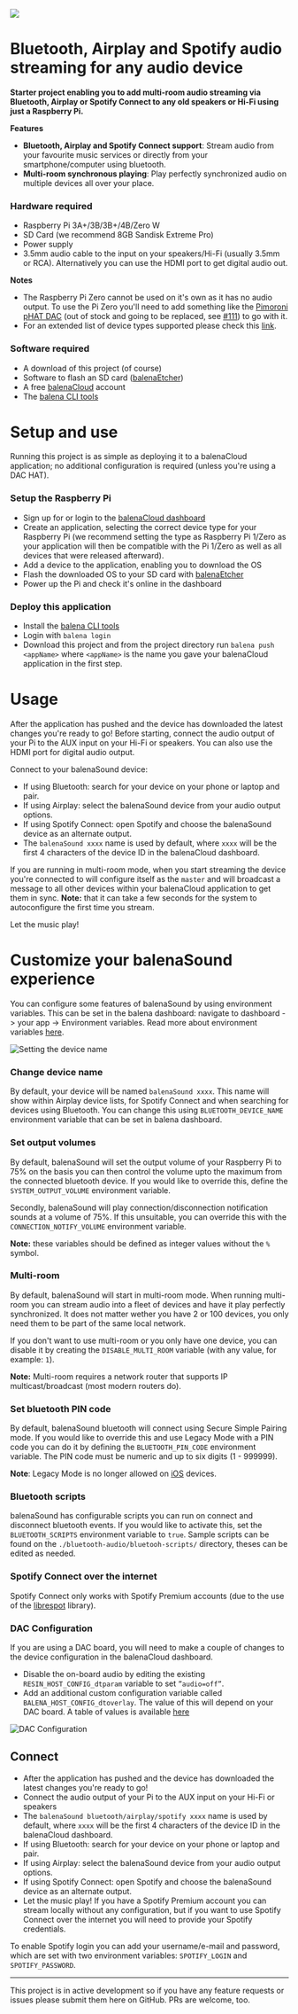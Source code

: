 ![](https://raw.githubusercontent.com/balena-io-projects/balena-sound/master/images/balenaSound-logo.png)

# Bluetooth, Airplay and Spotify audio streaming for any audio device

**Starter project enabling you to add multi-room audio streaming via Bluetooth, Airplay or Spotify Connect to any old speakers or Hi-Fi using just a Raspberry Pi.**

**Features**
- **Bluetooth, Airplay and Spotify Connect support**: Stream audio from your favourite music services or directly from your smartphone/computer using bluetooth.
- **Multi-room synchronous playing**: Play perfectly synchronized audio on multiple devices all over your place.

### Hardware required

* Raspberry Pi 3A+/3B/3B+/4B/Zero W
* SD Card (we recommend 8GB Sandisk Extreme Pro)
* Power supply
* 3.5mm audio cable to the input on your speakers/Hi-Fi (usually 3.5mm or RCA). Alternatively you can use the HDMI port to get digital audio out.

**Notes** 
- The Raspberry Pi Zero cannot be used on it's own as it has no audio output. To use the Pi Zero you'll need to add something like the [Pimoroni pHAT DAC](https://shop.pimoroni.com/products/phat-dac) (out of stock and going to be replaced, see [#111](https://github.com/balenalabs/balena-sound/issues/111)) to go with it.
- For an extended list of device types supported please check this [link](DeviceSupport.md).

### Software required

* A download of this project (of course)
* Software to flash an SD card ([balenaEtcher](https://balena.io/etcher))
* A free [balenaCloud](https://balena.io/cloud) account
* The [balena CLI tools](https://github.com/balena-io/balena-cli/blob/master/INSTALL.md)

# Setup and use

Running this project is as simple as deploying it to a balenaCloud application; no additional configuration is required (unless you're using a DAC HAT).

### Setup the Raspberry Pi

* Sign up for or login to the [balenaCloud dashboard](https://dashboard.balena-cloud.com)
* Create an application, selecting the correct device type for your Raspberry Pi (we recommend setting the type as Raspberry Pi 1/Zero as your application will then be compatible with the Pi 1/Zero as well as all devices that were released afterward).
* Add a device to the application, enabling you to download the OS
* Flash the downloaded OS to your SD card with [balenaEtcher](https://balena.io/etcher)
* Power up the Pi and check it's online in the dashboard

### Deploy this application

* Install the [balena CLI tools](https://github.com/balena-io/balena-cli/blob/master/INSTALL.md)
* Login with `balena login`
* Download this project and from the project directory run `balena push <appName>` where `<appName>` is the name you gave your balenaCloud application in the first step.

# Usage

After the application has pushed and the device has downloaded the latest changes you're ready to go! Before starting, connect the audio output of your Pi to the AUX input on your Hi-Fi or speakers. You can also use the HDMI port for digital audio output.

Connect to your balenaSound device:
* If using Bluetooth: search for your device on your phone or laptop and pair.
* If using Airplay: select the balenaSound device from your audio output options.
* If using Spotify Connect: open Spotify and choose the balenaSound device as an alternate output.
* The `balenaSound xxxx` name is used by default, where `xxxx` will be the first 4 characters of the device ID in the balenaCloud dashboard.

If you are running in multi-room mode, when you start streaming the device you're connected to will configure itself as the `master` and will broadcast a message to all other devices within your balenaCloud application to get them in sync. **Note:** that it can take a few seconds for the system to autoconfigure the first time you stream.

Let the music play!

# Customize your balenaSound experience

You can configure some features of balenaSound by using environment variables. This can be set in the balena dashboard: navigate to dashboard -> your app -> Environment variables. Read more about environment variables [here](https://www.balena.io/docs/learn/manage/serv-vars/#fleet-environment-and-service-variables).

![Setting the device name](images/device-name-config.png)


### Change device name

By default, your device will be named `balenaSound xxxx`. This name will show within Airplay device lists, for Spotify Connect and when searching for devices using Bluetooth.
You can change this using `BLUETOOTH_DEVICE_NAME` environment variable that can be set in balena dashboard.

### Set output volumes

By default, balenaSound will set the output volume of your Raspberry Pi to 75% on the basis you can then control the volume upto the maximum from the connected bluetooth device. If you would like to override this, define the `SYSTEM_OUTPUT_VOLUME` environment variable.

Secondly, balenaSound will play connection/disconnection notification sounds at a volume of 75%. If this unsuitable, you can override this with the `CONNECTION_NOTIFY_VOLUME` environment variable.

**Note:** these variables should be defined as integer values without the `%` symbol.

### Multi-room

By default, balenaSound will start in multi-room mode. When running multi-room you can stream audio into a fleet of devices and have it play perfectly synchronized. It does not matter wether you have 2 or 100 devices, you only need them to be part of the same local network.

If you don't want to use multi-room or you only have one device, you can disable it by creating the `DISABLE_MULTI_ROOM` variable (with any value, for example: `1`).

**Note:** Multi-room requires a network router that supports IP multicast/broadcast (most modern routers do).

### Set bluetooth PIN code

By default, balenaSound bluetooth will connect using Secure Simple Pairing mode. If you would like to override this and use Legacy Mode with a PIN code you can do it by defining the `BLUETOOTH_PIN_CODE` environment variable. The PIN code must be numeric and up to six digits (1 - 999999).

**Note**: Legacy Mode is no longer allowed on [iOS](https://developer.apple.com/accessories/Accessory-Design-Guidelines.pdf) devices.

### Bluetooth scripts

balenaSound has configurable scripts you can run on connect and disconnect bluetooth events. If you would like to activate this, set the  `BLUETOOTH_SCRIPTS` environment variable to `true`.
Sample scripts can be found on the `./bluetooth-audio/bluetooh-scripts/` directory, theses can be edited as needed.

### Spotify Connect over the internet

Spotify Connect only works with Spotify Premium accounts (due to the use of the [librespot](https://github.com/librespot-org/librespot) library).

### DAC Configuration

If you are using a DAC board, you will need to make a couple of changes to the device configuration in the balenaCloud dashboard.

* Disable the on-board audio by editing the existing `RESIN_HOST_CONFIG_dtparam` variable to set `”audio=off”`.
* Add an additional custom configuration variable called `BALENA_HOST_CONFIG_dtoverlay`. The value of this will depend on your DAC board. A table of values is available [here](DAC_configuration.md)

![DAC Configuration](images/dac-vars.png)

## Connect

* After the application has pushed and the device has downloaded the latest changes you're ready to go!
* Connect the audio output of your Pi to the AUX input on your Hi-Fi or speakers
* The `balenaSound bluetooth/airplay/spotify xxxx` name is used by default, where `xxxx` will be the first 4 characters of the device ID in the balenaCloud dashboard.
* If using Bluetooth: search for your device on your phone or laptop and pair.
* If using Airplay: select the balenaSound device from your audio output options.
* If using Spotify Connect: open Spotify and choose the balenaSound device as an alternate output.
* Let the music play!
If you have a Spotify Premium account you can stream locally without any configuration, but if you want to use Spotify Connect over the internet you will need to provide your Spotify credentials.

To enable Spotify login you can add your username/e-mail and password, which are set with two environment variables: `SPOTIFY_LOGIN` and `SPOTIFY_PASSWORD`.  

---

This project is in active development so if you have any feature requests or issues please submit them here on GitHub. PRs are welcome, too.
